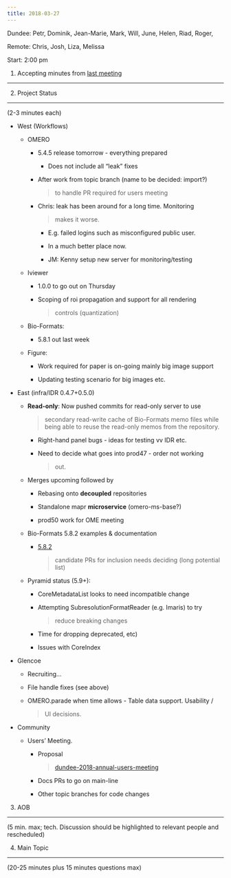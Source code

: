 ```yaml
---
title: 2018-03-27
---
```


Dundee: Petr, Dominik, Jean-Marie, Mark, Will, June, Helen, Riad, Roger,

Remote: Chris, Josh, Liza, Melissa

Start: 2:00 pm

1. Accepting minutes from [<u>last meeting</u>](https://docs.google.com/document/d/1hyZuNNbSZmfBNYEKKhi-YB7YuLXi5mMyeZU87D_75Tw/edit)
-------------------------------------------------------------------------------------------------------------------------------------

2. Project Status
-----------------

(2-3 minutes each)

-   West (Workflows)

    -   OMERO

        -   5.4.5 release tomorrow - everything prepared

            -   Does not include all “leak” fixes

        -   After work from topic branch (name to be decided: import?)
            > to handle PR required for users meeting

        -   Chris: leak has been around for a long time. Monitoring
            > makes it worse.

            -   E.g. failed logins such as misconfigured public user.

            -   In a much better place now.

            -   JM: Kenny setup new server for monitoring/testing

    -   Iviewer

        -   1.0.0 to go out on Thursday

        -   Scoping of roi propagation and support for all rendering
            > controls (quantization)

    -   Bio-Formats:

        -   5.8.1 out last week

    -   Figure:

        -   Work required for paper is on-going mainly big image support

        -   Updating testing scenario for big images etc.

-   East (infra/IDR 0.4.7+0.5.0)

    -   **Read-only**: Now pushed commits for read-only server to use
        > secondary read-write cache of Bio-Formats memo files while
        > being able to reuse the read-only memos from the repository.

        -   Right-hand panel bugs - ideas for testing vv IDR etc.

        -   Need to decide what goes into prod47 - order not working
            > out.

    -   Merges upcoming followed by

        -   Rebasing onto **decoupled** repositories

        -   Standalone mapr **microservice** (omero-ms-base?)

        -   prod50 work for OME meeting

    -   Bio-Formats 5.8.2 examples & documentation

        -   [<u>5.8.2</u>](https://trello.com/b/jTlKX5LP/bio-formats-582)
            > candidate PRs for inclusion needs deciding (long potential
            > list)

    -   Pyramid status (5.9+):

        -   CoreMetadataList looks to need incompatible change

        -   Attempting SubresolutionFormatReader (e.g. Imaris) to try
            > reduce breaking changes

        -   Time for dropping deprecated, etc)

        -   Issues with CoreIndex

-   Glencoe

    -   Recruiting…

    -   File handle fixes (see above)

    -   OMERO.parade when time allows - Table data support. Usability /
        > UI decisions.

-   Community

    -   Users’ Meeting.

        -   Proposal
            > [<u>dundee-2018-annual-users-meeting</u>](https://trello.com/b/UzBkdA5T/dundee-2018-annual-users-meeting)

        -   Docs PRs to go on main-line

        -   Other topic branches for code changes

3. AOB
------

(5 min. max; tech. Discussion should be highlighted to relevant people
and rescheduled)

4. Main Topic
-------------

(20-25 minutes plus 15 minutes questions max)

